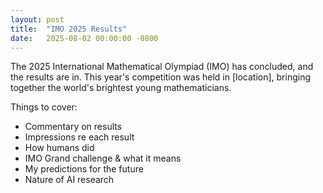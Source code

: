 ```yaml
---
layout: post
title:  "IMO 2025 Results"
date:   2025-08-02 00:00:00 -0800
---
```


The 2025 International Mathematical Olympiad (IMO) has concluded, and the results are in. This year's competition was held in [location], bringing together the world's brightest young mathematicians.

<!--more-->

Things to cover:
* Commentary on results
* Impressions re each result
* How humans did
* IMO Grand challenge & what it means
* My predictions for the future
* Nature of AI research